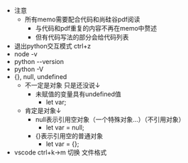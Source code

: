 - 注意
  - 所有memo需要配合代码和尚硅谷pdf阅读
    - 与代码和pdf重复的内容不再在memo中赘述
    - 但有代码写法的部分会给代码列表
- 退出python交互模式 ctrl+z
- node -v
- python --version
- python -V
- {}, null, undefined
  - 不一定是对象 只是还没说↓
    - 未赋值的变量具有undefined值
      - let var;
  - 肯定是对象↓
    - null表示引用空对象（一个特殊对象…）（不引用对象）
      - let var = null;
    - {}表示引用空的普通对象
      - let var = {};
- vscode ctrl+k→m 切换  文件格式